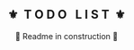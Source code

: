 <div align="center">
    <h2>⚜️&nbsp; T O D O &nbsp; L I S T &nbsp;⚜️</h2>
</div>

<div align="center">
    🚧 Readme in construction 🚧
</div>
